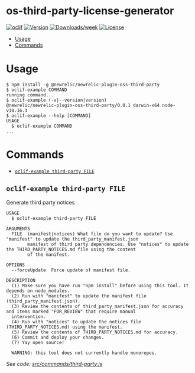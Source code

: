 os-third-party-license-generator
================================



[![oclif](https://img.shields.io/badge/cli-oclif-brightgreen.svg)](https://oclif.io)
[![Version](https://img.shields.io/npm/v/os-third-party-license-generator.svg)](https://npmjs.org/package/os-third-party-license-generator)
[![Downloads/week](https://img.shields.io/npm/dw/os-third-party-license-generator.svg)](https://npmjs.org/package/os-third-party-license-generator)
[![License](https://img.shields.io/npm/l/os-third-party-license-generator.svg)](https://github.com/newrelic/newrelic/newrelic-oss-cli/blob/master/package.json)

<!-- toc -->
* [Usage](#usage)
* [Commands](#commands)
<!-- tocstop -->
# Usage
<!-- usage -->
```sh-session
$ npm install -g @newrelic/newrelic-plugin-oss-third-party
$ oclif-example COMMAND
running command...
$ oclif-example (-v|--version|version)
@newrelic/newrelic-plugin-oss-third-party/0.0.1 darwin-x64 node-v10.16.3
$ oclif-example --help [COMMAND]
USAGE
  $ oclif-example COMMAND
...
```
<!-- usagestop -->
# Commands
<!-- commands -->
* [`oclif-example third-party FILE`](#oclif-example-third-party-file)

## `oclif-example third-party FILE`

Generate third party notices

```
USAGE
  $ oclif-example third-party FILE

ARGUMENTS
  FILE  (manifest|notices) What file do you want to update? Use "manifest" to update the third_party_manifest.json
        manifest of third party dependencies. Use "notices" to update the THIRD_PARTY_NOTICES.md file using the content
        of the manifest.

OPTIONS
  --forceUpdate  Force update of manifest file.

DESCRIPTION
  (1) Make sure you have run "npm install" before using this tool. It depends on node_modules.
  (2) Run with "manifest" to update the manifest file (third_party_manifest.json).
  (3) Review the contents of third_party_manifest.json for accuracy and items marked "FOR_REVIEW" that require manual 
  intervention.
  (4) Run with "notices" to update the notices file (THIRD_PARTY_NOTICES.md) using the manifest.
  (5) Review the contents of THIRD_PARTY_NOTICES.md for accuracy.
  (6) Commit and deploy your changes.
  (7) Yay open source!

  WARNING: this tool does not currently handle monorepos.
```

_See code: [src/commands/third-party.js](https://github.com/newrelic/newrelic-oss-cli/blob/v0.0.1/src/commands/third-party.js)_
<!-- commandsstop -->
